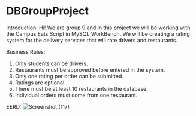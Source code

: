 # DBGroupProject

Introduction: Hi! We are group 9 and in this project we will be working with the Campus Eats Script in MySQL WorkBench. We will be creating a rating system for the delivery services that will rate drivers and restaurants. 

Business Rules: 
  1. Only students can be drivers.
  2. Restaurants must be approved before entered in the system.
  3. Only one rating per order can be submitted.
  4. Ratings are optional.
  5. There must be at least 10 restaurants in the database.
  6. Individual orders must come from one restaurant.
  
  EERD: 
![Screenshot (117)](https://user-images.githubusercontent.com/81537371/113422289-6691a600-939a-11eb-81cd-fcdd52847a21.png)
